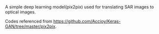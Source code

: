 A simple deep learning model(pix2pix) used for translating SAR images to optical images.

Codes referenced from https://github.com/Accioy/Keras-GAN/tree/master/pix2pix.
